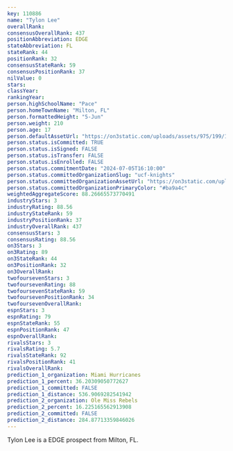 ```yaml
---
key: 110886
name: "Tylon Lee"
overallRank: 
consensusOverallRank: 437
positionAbbreviation: EDGE
stateAbbreviation: FL
stateRank: 44
positionRank: 32
consensusStateRank: 59
consensusPositionRank: 37
nilValue: 0
stars: 
classYear: 
rankingYear: 
person.highSchoolName: "Pace"
person.homeTownName: "Milton, FL"
person.formattedHeight: "5-Jun"
person.weight: 210
person.age: 17
person.defaultAssetUrl: "https://on3static.com/uploads/assets/975/199/199975.jpeg"
person.status.isCommitted: TRUE
person.status.isSigned: FALSE
person.status.isTransfer: FALSE
person.status.isEnrolled: FALSE
person.status.commitmentDate: "2024-07-05T16:10:00"
person.status.committedOrganizationSlug: "ucf-knights"
person.status.committedOrganizationAssetUrl: "https://on3static.com/uploads/assets/295/150/150295.svg"
person.status.committedOrganizationPrimaryColor: "#ba9a4c"
weightedAggregateScore: 88.26665573770491
industryStars: 3
industryRating: 88.56
industryStateRank: 59
industryPositionRank: 37
industryOverallRank: 437
consensusStars: 3
consensusRating: 88.56
on3Stars: 3
on3Rating: 89
on3StateRank: 44
on3PositionRank: 32
on3OverallRank: 
twofoursevenStars: 3
twofoursevenRating: 88
twofoursevenStateRank: 59
twofoursevenPositionRank: 34
twofoursevenOverallRank: 
espnStars: 3
espnRating: 79
espnStateRank: 55
espnPositionRank: 47
espnOverallRank: 
rivalsStars: 3
rivalsRating: 5.7
rivalsStateRank: 92
rivalsPositionRank: 41
rivalsOverallRank: 
prediction_1_organization: Miami Hurricanes
prediction_1_percent: 36.20309050772627
prediction_1_committed: FALSE
prediction_1_distance: 536.9069282541942
prediction_2_organization: Ole Miss Rebels
prediction_2_percent: 16.225165562913908
prediction_2_committed: FALSE
prediction_2_distance: 284.87713359846026
---
```

Tylon Lee is a EDGE prospect from Milton, FL.